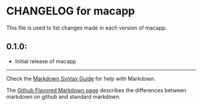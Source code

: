 # CHANGELOG for macapp

This file is used to list changes made in each version of macapp.

## 0.1.0:

* Initial release of macapp

- - -
Check the [Markdown Syntax Guide](http://daringfireball.net/projects/markdown/syntax) for help with Markdown.

The [Github Flavored Markdown page](http://github.github.com/github-flavored-markdown/) describes the differences between markdown on github and standard markdown.
